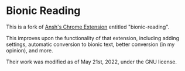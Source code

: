 # Bionic Reading

This is a fork of [Ansh's Chrome Extension](https://github.com/ansh/bionic-reading/) entitled "bionic-reading". 

This improves upon the functionality of that extension, including adding settings, automatic conversion to bionic text, better conversion (in my opinion), and more. 

Their work was modified as of May 21st, 2022, under the GNU license. 
